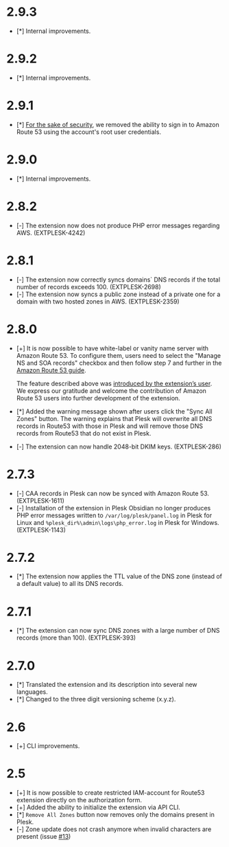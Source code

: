 # 2.9.3

* [*] Internal improvements.

# 2.9.2

* [*] Internal improvements.

# 2.9.1

* [*] [For the sake of security](https://docs.aws.amazon.com/signin/latest/userguide/introduction-to-root-user-sign-in-tutorial.html), we removed the ability to sign in to Amazon Route 53 using the account's root user credentials.

# 2.9.0

* [*] Internal improvements.

# 2.8.2

* [-] The extension now does not produce PHP error messages regarding AWS. (EXTPLESK-4242)

# 2.8.1

* [-] The extension now correctly syncs domains` DNS records if the total number of records exceeds 100. (EXTPLESK-2698)
* [-] The extension now syncs a public zone instead of a private one for a domain with two hosted zones in AWS. (EXTPLESK-2359)

# 2.8.0

* [+] It is now possible to have white-label or vanity name server with Amazon Route 53. To configure them, users need to select the "Manage NS and SOA records" checkbox and then follow step 7 and further in the [Amazon Route 53 guide](https://docs.aws.amazon.com/Route53/latest/DeveloperGuide/white-label-name-servers.html).

  The feature described above was [introduced by the extension’s user](https://github.com/plesk/ext-route53/pull/40). 
  We express our gratitude and welcome the contribution of Amazon Route 53 users into further development of the extension.

* [*] Added the warning message shown after users click the "Sync All Zones" button. The warning explains that Plesk will overwrite all DNS records in Route53 with those in Plesk and will remove those DNS records from Route53 that do not exist in Plesk.
* [-] The extension can now handle 2048-bit DKIM keys. (EXTPLESK-286)

# 2.7.3

* [-] CAA records in Plesk can now be synced with Amazon Route 53. (EXTPLESK-1611)
* [-] Installation of the extension in Plesk Obsidian no longer produces PHP error messages written to `/var/log/plesk/panel.log` in Plesk for Linux and `%plesk_dir%\admin\logs\php_error.log` in Plesk for Windows. (EXTPLESK-1143)

# 2.7.2

* [*] The extension now applies the TTL value of the DNS zone (instead of a default value) to all its DNS records.

# 2.7.1

* [*] The extension can now sync DNS zones with a large number of DNS records (more than 100). (EXTPLESK-393)

# 2.7.0

* [*] Translated the extension and its description into several new languages.
* [*] Changed to the three digit versioning scheme (x.y.z).

# 2.6

* [+] CLI improvements.

# 2.5

* [+] It is now possible to create restricted IAM-account for Route53 extension directly on the authorization form.
* [+] Added the ability to initialize the extension via API CLI.
* [*] `Remove All Zones` button now removes only the domains present in Plesk.
* [-] Zone update does not crash anymore when invalid characters are present (issue [#13](https://github.com/plesk/ext-route53/issues/13))

